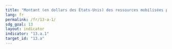 ```yaml
---
title: "Montant (en dollars des États‑Unis) des ressources mobilisées par année, de 2020 à 2025, au titre de l’engagement de 100 milliards de dollars"
lang: fr
permalink: /fr/13-a-1/
sdg_goal: 13
layout: indicator
indicator: "13.a.1"
target_id: "13.a"
---
```


